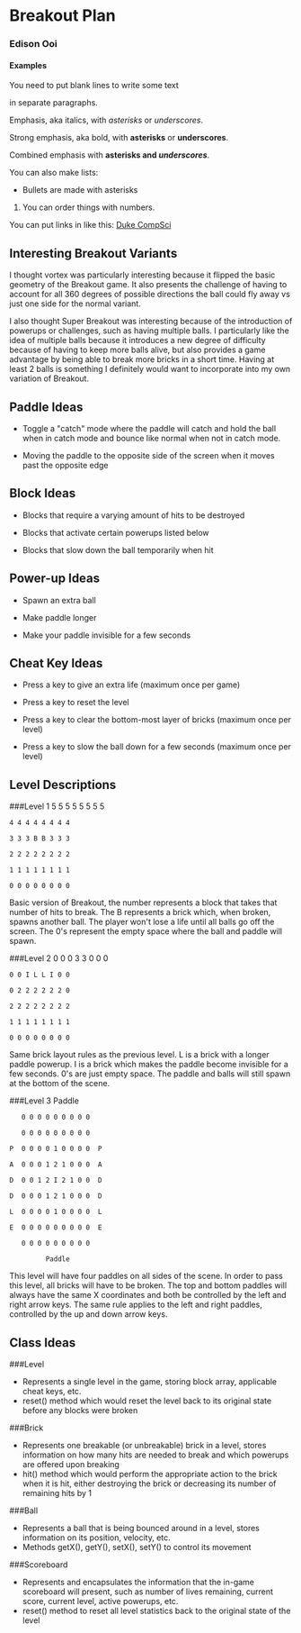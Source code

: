 # Breakout Plan
### Edison Ooi

#### Examples

You need to put blank lines to write some text

in separate paragraphs.


Emphasis, aka italics, with *asterisks* or _underscores_.

Strong emphasis, aka bold, with **asterisks** or __underscores__.

Combined emphasis with **asterisks and _underscores_**.


You can also make lists:
* Bullets are made with asterisks
1. You can order things with numbers.


You can put links in like this: [Duke CompSci](https://www.cs.duke.edu)



## Interesting Breakout Variants

I thought vortex was particularly interesting because it flipped the basic
geometry of the Breakout game. It also presents the challenge of having
to account for all 360 degrees of possible directions the ball could fly
away vs just one side for the normal variant.

I also thought Super Breakout was interesting because of the introduction
of powerups or challenges, such as having multiple balls. I particularly
like the idea of multiple balls because it introduces a new degree of
difficulty because of having to keep more balls alive, but also provides
a game advantage by being able to break more bricks in a short time. Having
at least 2 balls is something I definitely would want to incorporate into
my own variation of Breakout.

## Paddle Ideas

 * Toggle a "catch" mode where the paddle will catch and hold the
ball when in catch mode and bounce like normal when not in catch mode.

 * Moving the paddle to the opposite side of the screen when it
moves past the opposite edge


## Block Ideas

 * Blocks that require a varying amount of hits to be destroyed

 * Blocks that activate certain powerups listed below

 * Blocks that slow down the ball temporarily when hit
 
## Power-up Ideas

 * Spawn an extra ball

 * Make paddle longer

 * Make your paddle invisible for a few seconds


## Cheat Key Ideas

 * Press a key to give an extra life (maximum once per game)

 * Press a key to reset the level 

 * Press a key to clear the bottom-most layer of bricks (maximum
once per level)

 * Press a key to slow the ball down for a few seconds (maximum
once per level)


## Level Descriptions

###Level 1
    5 5 5 5 5 5 5 5
    
    4 4 4 4 4 4 4 4
    
    3 3 3 B B 3 3 3
    
    2 2 2 2 2 2 2 2
    
    1 1 1 1 1 1 1 1
    
    0 0 0 0 0 0 0 0 

Basic version of Breakout, the number represents a block that takes
that number of hits to break. The B represents a brick which, when
broken, spawns another ball. The player won't lose a life until
all balls go off the screen. The 0's represent the empty space where the
ball and paddle will spawn.

###Level 2
    0 0 0 3 3 0 0 0
    
    0 0 I L L I 0 0
    
    0 2 2 2 2 2 2 0
    
    2 2 2 2 2 2 2 2
    
    1 1 1 1 1 1 1 1
    
    0 0 0 0 0 0 0 0

Same brick layout rules as the previous level. L is a brick with
a longer paddle powerup. I is a brick which makes the paddle become
invisible for a few seconds. 0's are just empty space. The paddle
and balls will still spawn at the bottom of the scene.

###Level 3
             Paddle
    
       0 0 0 0 0 0 0 0 0 
    
       0 0 0 0 0 0 0 0 0 
    
    P  0 0 0 0 1 0 0 0 0  P
    
    A  0 0 0 1 2 1 0 0 0  A
     
    D  0 0 1 2 I 2 1 0 0  D
    
    D  0 0 0 1 2 1 0 0 0  D
    
    L  0 0 0 0 1 0 0 0 0  L
    
    E  0 0 0 0 0 0 0 0 0  E
    
       0 0 0 0 0 0 0 0 0

             Paddle
This level will have four paddles on all sides of the scene. In
order to pass this level, all bricks will have to be broken. The
top and bottom paddles will always have the same X coordinates and
both be controlled by the left and right arrow keys. The same rule
applies to the left and right paddles, controlled by the up and
down arrow keys.

## Class Ideas

###Level
* Represents a single level in the game, storing block array,
applicable cheat keys, etc.
* reset() method which would reset the level back to its
original state before any blocks were broken

###Brick
* Represents one breakable (or unbreakable) brick in a level,
stores information on how many hits are needed to break and
which powerups are offered upon breaking
* hit() method which would perform the appropriate action to
the brick when it is hit, either destroying the brick or decreasing
its number of remaining hits by 1

###Ball
* Represents a ball that is being bounced around in a level,
stores information on its position, velocity, etc.
* Methods getX(), getY(), setX(), setY() to control its movement

###Scoreboard
* Represents and encapsulates the information that the in-game
scoreboard will present, such as number of lives remaining,
current score, current level, active powerups, etc.
* reset() method to reset all level statistics back to the
original state of the level



